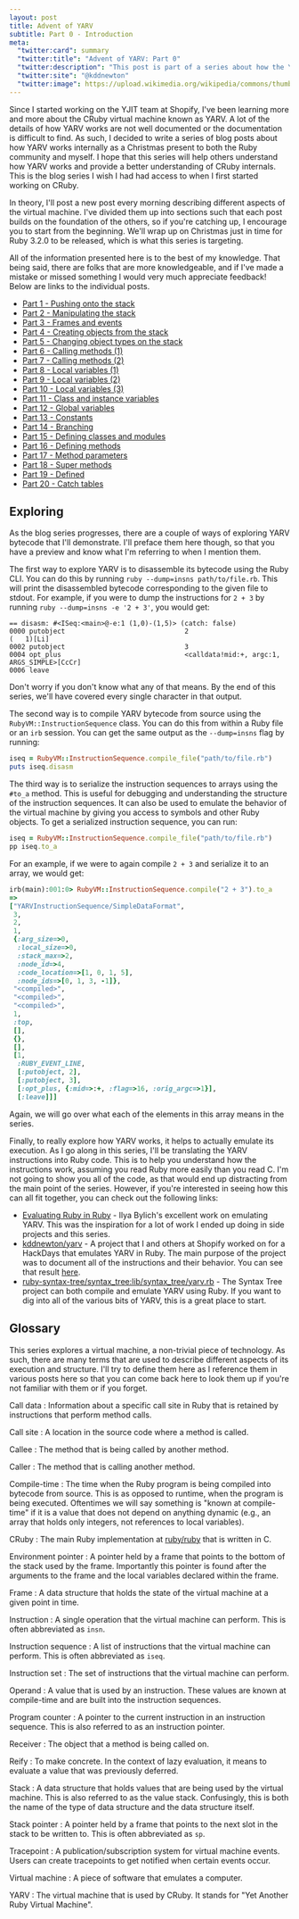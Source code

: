 ```yaml
---
layout: post
title: Advent of YARV
subtitle: Part 0 - Introduction
meta:
  "twitter:card": summary
  "twitter:title": "Advent of YARV: Part 0"
  "twitter:description": "This post is part of a series about how the YARV virtual machine works."
  "twitter:site": "@kddnewton"
  "twitter:image": https://upload.wikimedia.org/wikipedia/commons/thumb/7/73/Ruby_logo.svg/1200px-Ruby_logo.svg.png
---
```


Since I started working on the YJIT team at Shopify, I've been learning more and more about the CRuby virtual machine known as YARV. A lot of the details of how YARV works are not well documented or the documentation is difficult to find. As such, I decided to write a series of blog posts about how YARV works internally as a Christmas present to both the Ruby community and myself. I hope that this series will help others understand how YARV works and provide a better understanding of CRuby internals. This is the blog series I wish I had had access to when I first started working on CRuby.

In theory, I'll post a new post every morning describing different aspects of the virtual machine. I've divided them up into sections such that each post builds on the foundation of the others, so if you're catching up, I encourage you to start from the beginning. We'll wrap up on Christmas just in time for Ruby 3.2.0 to be released, which is what this series is targeting.

All of the information presented here is to the best of my knowledge. That being said, there are folks that are more knowledgeable, and if I've made a mistake or missed something I would very much appreciate feedback! Below are links to the individual posts.

* [Part 1 - Pushing onto the stack](/2022/12/01/advent-of-yarv-part-1)
* [Part 2 - Manipulating the stack](/2022/12/02/advent-of-yarv-part-2)
* [Part 3 - Frames and events](/2022/12/03/advent-of-yarv-part-3)
* [Part 4 - Creating objects from the stack](/2022/12/04/advent-of-yarv-part-4)
* [Part 5 - Changing object types on the stack](/2022/12/05/advent-of-yarv-part-5)
* [Part 6 - Calling methods (1)](/2022/12/06/advent-of-yarv-part-6)
* [Part 7 - Calling methods (2)](/2022/12/07/advent-of-yarv-part-7)
* [Part 8 - Local variables (1)](/2022/12/08/advent-of-yarv-part-8)
* [Part 9 - Local variables (2)](/2022/12/09/advent-of-yarv-part-9)
* [Part 10 - Local variables (3)](/2022/12/10/advent-of-yarv-part-10)
* [Part 11 - Class and instance variables](/2022/12/11/advent-of-yarv-part-11)
* [Part 12 - Global variables](/2022/12/12/advent-of-yarv-part-12)
* [Part 13 - Constants](/2022/12/13/advent-of-yarv-part-13)
* [Part 14 - Branching](/2022/12/14/advent-of-yarv-part-14)
* [Part 15 - Defining classes and modules](/2022/12/15/advent-of-yarv-part-15)
* [Part 16 - Defining methods](/2022/12/16/advent-of-yarv-part-16)
* [Part 17 - Method parameters](/2022/12/17/advent-of-yarv-part-17)
* [Part 18 - Super methods](/2022/12/18/advent-of-yarv-part-18)
* [Part 19 - Defined](/2022/12/19/advent-of-yarv-part-19)
* [Part 20 - Catch tables](/2022/12/20/advent-of-yarv-part-20)

## Exploring

As the blog series progresses, there are a couple of ways of exploring YARV bytecode that I'll demonstrate. I'll preface them here though, so that you have a preview and know what I'm referring to when I mention them.

The first way to explore YARV is to disassemble its bytecode using the Ruby CLI. You can do this by running `ruby --dump=insns path/to/file.rb`. This will print the disassembled bytecode corresponding to the given file to stdout. For example, if you were to dump the instructions for `2 + 3` by running `ruby --dump=insns -e '2 + 3'`, you would get:

```
== disasm: #<ISeq:<main>@-e:1 (1,0)-(1,5)> (catch: false)
0000 putobject                              2                         (   1)[Li]
0002 putobject                              3
0004 opt_plus                               <calldata!mid:+, argc:1, ARGS_SIMPLE>[CcCr]
0006 leave
```

Don't worry if you don't know what any of that means. By the end of this series, we'll have covered every single character in that output.

The second way is to compile YARV bytecode from source using the `RubyVM::InstructionSequence` class. You can do this from within a Ruby file or an `irb` session. You can get the same output as the `--dump=insns` flag by running:

```ruby
iseq = RubyVM::InstructionSequence.compile_file("path/to/file.rb")
puts iseq.disasm
```

The third way is to serialize the instruction sequences to arrays using the `#to_a` method. This is useful for debugging and understanding the structure of the instruction sequences. It can also be used to emulate the behavior of the virtual machine by giving you access to symbols and other Ruby objects. To get a serialized instruction sequence, you can run:

```ruby
iseq = RubyVM::InstructionSequence.compile_file("path/to/file.rb")
pp iseq.to_a
```

For an example, if we were to again compile `2 + 3` and serialize it to an array, we would get:

```ruby
irb(main):001:0> RubyVM::InstructionSequence.compile("2 + 3").to_a
=> 
["YARVInstructionSequence/SimpleDataFormat",                        
 3,
 2,
 1,
 {:arg_size=>0,
  :local_size=>0,
  :stack_max=>2,
  :node_id=>4,
  :code_location=>[1, 0, 1, 5],
  :node_ids=>[0, 1, 3, -1]},
 "<compiled>",
 "<compiled>",
 "<compiled>",
 1,
 :top,
 [],
 {},
 [],
 [1,
  :RUBY_EVENT_LINE,
  [:putobject, 2],
  [:putobject, 3],
  [:opt_plus, {:mid=>:+, :flag=>16, :orig_argc=>1}],
  [:leave]]]
```

Again, we will go over what each of the elements in this array means in the series.

Finally, to really explore how YARV works, it helps to actually emulate its execution. As I go along in this series, I'll be translating the YARV instructions into Ruby code. This is to help you understand how the instructions work, assuming you read Ruby more easily than you read C. I'm not going to show you all of the code, as that would end up distracting from the main point of the series. However, if you're interested in seeing how this can all fit together, you can check out the following links:

* [Evaluating Ruby in Ruby](https://iliabylich.github.io/2020/01/25/evaluating-ruby-in-ruby.html) - Ilya Bylich's excellent work on emulating YARV. This was the inspiration for a lot of work I ended up doing in side projects and this series.
* [kddnewton/yarv](https://github.com/kddnewton/yarv) - A project that I and others at Shopify worked on for a HackDays that emulates YARV in Ruby. The main purpose of the project was to document all of the instructions and their behavior. You can see that result [here](https://kddnewton.com/yarv).
* [ruby-syntax-tree/syntax_tree:lib/syntax_tree/yarv.rb](https://github.com/ruby-syntax-tree/syntax_tree/blob/1ebf0a56d1f1a63045074fec948bd3ec7fcbab45/lib/syntax_tree/yarv.rb) - The Syntax Tree project can both compile and emulate YARV using Ruby. If you want to dig into all of the various bits of YARV, this is a great place to start.

## Glossary

This series explores a virtual machine, a non-trivial piece of technology. As such, there are many terms that are used to describe different aspects of its execution and structure. I'll try to define them here as I reference them in various posts here so that you can come back here to look them up if you're not familiar with them or if you forget.

Call data
: Information about a specific call site in Ruby that is retained by instructions that perform method calls.

Call site
: A location in the source code where a method is called.

Callee
: The method that is being called by another method.

Caller
: The method that is calling another method.

Compile-time
: The time when the Ruby program is being compiled into bytecode from source. This is as opposed to runtime, when the program is being executed. Oftentimes we will say something is "known at compile-time" if it is a value that does not depend on anything dynamic (e.g., an array that holds only integers, not references to local variables).

CRuby
: The main Ruby implementation at [ruby/ruby](https://github.com/by/ruby) that is written in C.

Environment pointer
: A pointer held by a frame that points to the bottom of the stack used by the frame. Importantly this pointer is found after the arguments to the frame and the local variables declared within the frame.

Frame
: A data structure that holds the state of the virtual machine at a given point in time.

Instruction
: A single operation that the virtual machine can perform. This is often abbreviated as `insn`.

Instruction sequence
: A list of instructions that the virtual machine can perform. This is often abbreviated as `iseq`.

Instruction set
: The set of instructions that the virtual machine can perform.

Operand
: A value that is used by an instruction. These values are known at compile-time and are built into the instruction sequences.

Program counter
: A pointer to the current instruction in an instruction sequence. This is also referred to as an instruction pointer.

Receiver
: The object that a method is being called on.

Reify
: To make concrete. In the context of lazy evaluation, it means to evaluate a value that was previously deferred.

Stack
: A data structure that holds values that are being used by the virtual machine. This is also referred to as the value stack. Confusingly, this is both the name of the type of data structure and the data structure itself.

Stack pointer
: A pointer held by a frame that points to the next slot in the stack to be written to. This is often abbreviated as `sp`.

Tracepoint
: A publication/subscription system for virtual machine events. Users can create tracepoints to get notified when certain events occur.

Virtual machine
: A piece of software that emulates a computer.

YARV
: The virtual machine that is used by CRuby. It stands for "Yet Another Ruby Virtual Machine".
